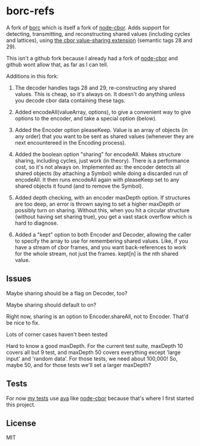 # borc-refs

A fork of [borc](https://github.com/dignifiedquire/borc) which is itself a fork of [node-cbor](https://github.com/hildjj/node-cbor).  Adds support for detecting, transmitting, and reconstructing shared values (including cycles and lattices), using [the cbor value-sharing extension](http://cbor.schmorp.de/value-sharing) (semantic tags 28 and 29).

This isn't a github fork because I already had a fork of [node-cbor](https://github.com/hildjj/node-cbor) and github wont allow that, as far as I can tell.

Additions in this fork:

1.  The decoder handles tags 28 and 29, re-constructing any shared values.  This is cheap, so it's always on.  It doesn't do anything unless you decode cbor data containing these tags.

2.  Added encodeAll(valueArray, options), to give a convenient way to give options to the encoder, and take a special option (below).

3.  Added the Encoder option pleaseKeep.  Value is an array of objects (in any order) that you want to be sent as shared values (whenever they are next encountereed in the Encoding process).

4.  Added the boolean option "sharing" for encodeAll.  Makes structure sharing, including cycles, just work (in theory).  There is a performance cost, so it's not always on.   Implemented as: the encoder detects all shared objects (by attaching a Symbol) while doing a discarded run of encodeAll.  It then runs encodeAll again with pleaseKeep set to any shared objects it found (and to remove the Symbol).  

5.  Added depth checking, with an encoder maxDepth option.   If structures are too deep, an error is thrown saying to set a higher maxDepth or possibly turn on sharing.  Without this, when you hit a circular structure (without having set sharing true), you get a vast stack overflow which is hard to diagnose.

6.  Added a "kept" option to both Encoder and Decoder, allowing the caller to specify the array to use for remembering shared values.   Like, if you have a stream of cbor frames, and you want back-references to work for the whole stream, not just the frames.  kept[n] is the nth shared value.

## Issues

Maybe sharing should be a flag on Decoder, too?

Maybe sharing should default to on?

Right now, sharing is an option to Encoder.shareAll, not to Encoder.  That'd be nice to fix.

Lots of corner cases haven't been tested

Hard to know a good maxDepth.   For the current test suite, maxDepth 10 covers all but 9 test, and maxDepth 50 covers everything except 'large input' and 'random data'.  For those tests, we need about 100,000!   So, maybe 50, and for those tests we'll set a larger maxDepth?

## Tests

For now [my tests](https://github.com/sandhawke/borc-refs/blob/master/test/refs.ava.js) use [ava](https://github.com/avajs/ava) like [node-cbor](https://github.com/hildjj/node-cbor) because that's where I first started this project.

## License

MIT
